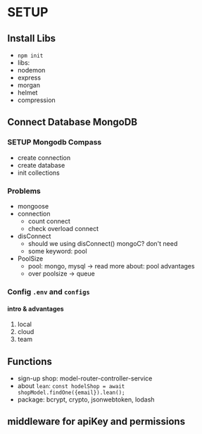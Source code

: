 # SETUP

## Install Libs

- `npm init`
- libs:
- nodemon
- express
- morgan
- helmet
- compression

## Connect Database MongoDB

### SETUP Mongodb Compass

- create connection
- create database
- init collections

### Problems

- mongoose
- connection
  - count connect
  - check overload connect
- disConnect
  - should we using disConnect() mongoC? don't need
  - some keyword: pool
- PoolSize
  - pool: mongo, mysql → read more about: pool advantages
  - over poolsize → queue

### Config `.env` and `configs`

#### intro & advantages

1. local
2. cloud
3. team

## Functions

- sign-up shop: model-router-controller-service
- about `lean`: `const hodelShop = await shopModel.findOne({email}).lean();`
- package: bcrypt, crypto, jsonwebtoken, lodash

## middleware for apiKey and permissions


